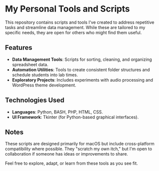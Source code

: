 # My Personal Tools and Scripts

This repository contains scripts and tools I've created to address repetitive tasks and streamline data management. While these are tailored to my specific needs, they are open for others who might find them useful.

## Features
- **Data Management Tools**: Scripts for sorting, cleaning, and organizing spreadsheet data.
- **Automation Utilities**: Tools to create consistent folder structures and schedule students into lab times.
- **Exploratory Projects**: Includes experiments with audio processing and WordPress theme development.

## Technologies Used
- **Languages**: Python, BASH, PHP, HTML, CSS.
- **UI Framework**: Tkinter (for Python-based graphical interfaces).

## Notes
These scripts are designed primarily for macOS but include cross-platform compatibility where possible. They "scratch my own itch," but I'm open to collaboration if someone has ideas or improvements to share.

Feel free to explore, adapt, or learn from these tools as you see fit.



<!--
**TLothian-CC/Tlothian-CC** is a ✨ _special_ ✨ repository because its `README.md` (this file) appears on your GitHub profile.

Here are some ideas to get you started:

- 🔭 I’m currently working on ...
- 🌱 I’m currently learning ...
- 👯 I’m looking to collaborate on ...
- 🤔 I’m looking for help with ...
- 💬 Ask me about ...
- 📫 How to reach me: ...
- 😄 Pronouns: ...
- ⚡ Fun fact: ...
-->
